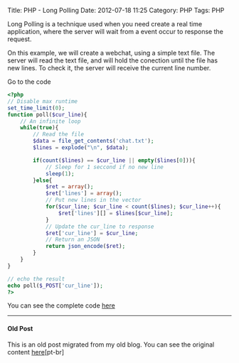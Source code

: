 Title: PHP - Long Polling
Date: 2012-07-18 11:25
Category: PHP
Tags: PHP

Long Polling is a technique used when you need create a real time application,
where the server will wait from a event occur to response the request.

On this example, we will create a webchat, using a simple text file.
The server will read the text file,
and will hold the conection until the file has new lines.
To check it, the server will receive the current line number.

Go to the code


```PHP
<?php
// Disable max runtime
set_time_limit(0);
function poll($cur_line){    
    // An infinite loop
    while(true){    
        // Read the file
        $data = file_get_contents('chat.txt');
        $lines = explode("\n", $data);

        if(count($lines) == $cur_line || empty($lines[0])){
            // Sleep for 1 seccond if no new line
            sleep(1); 
        }else{
            $ret = array();
            $ret['lines'] = array();
            // Put new lines in the vector
            for($cur_line; $cur_line < count($lines); $cur_line++){
                $ret['lines'][] = $lines[$cur_line];
            }
            // Update the cur_line to response
            $ret['cur_line'] = $cur_line;
            // Return an JSON
            return json_encode($ret);
        }
    }
}

// echo the result
echo poll($_POST['cur_line']);
?>
```

You can see the complete code [here](https://github.com/carlosmaniero/Php-long-polling)

---
#### Old Post
This is an old post migrated from my old blog. 
You can see the original content [here](http://carlosmaniero.blogspot.com.br/2012/07/php-long-polling.html)[pt-br]
